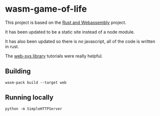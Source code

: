 # wasm-game-of-life

This project is based on the [Rust and Webassembly](https://rustwasm.github.io/docs/book/introduction.html) project.

It has been updated to be a static site instead of a node module.

It has also been updated so there is *no* javascript, all of the code is written in rust.

The [web-sys library](https://rustwasm.github.io/wasm-bindgen/examples/dom.html) tutorials were really helpful.

## Building

```
wasm-pack build --target web
```

## Running locally

```
python -m SimpleHTTPServer
```
